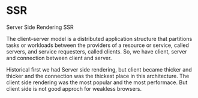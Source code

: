 
# SSR
Server Side Rendering SSR

The client–server model is a distributed application structure that partitions tasks or workloads between the providers of a resource or service, called servers, and service requesters, called clients.
So, we have client, server and connection between client and server. 

Historical first we had Server side rendering, but client became thicker and thicker and the connection was the thickest place in this architecture. 
The client side rendering was the most popular and the most performace.
But client side is not good approch for weakless browsers. 

